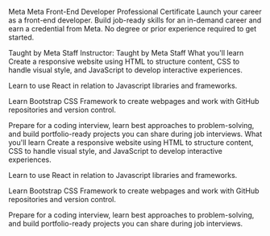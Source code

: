 Meta
Meta Front-End Developer Professional Certificate
Launch your career as a front-end developer. Build job-ready skills for an in-demand career and earn a credential from Meta. No degree or prior experience required to get started.

Taught by Meta Staff
Instructor: Taught by Meta Staff
What you'll learn
Create a responsive website using HTML to structure content, CSS to handle visual style, and JavaScript to develop interactive experiences. 

Learn to use React in relation to Javascript libraries and frameworks.

Learn Bootstrap CSS Framework to create webpages and work with GitHub repositories and version control.

Prepare for a coding interview, learn best approaches to problem-solving, and build portfolio-ready projects you can share during job interviews.
What you'll learn
Create a responsive website using HTML to structure content, CSS to handle visual style, and JavaScript to develop interactive experiences. 

Learn to use React in relation to Javascript libraries and frameworks.

Learn Bootstrap CSS Framework to create webpages and work with GitHub repositories and version control.

Prepare for a coding interview, learn best approaches to problem-solving, and build portfolio-ready projects you can share during job interviews.
